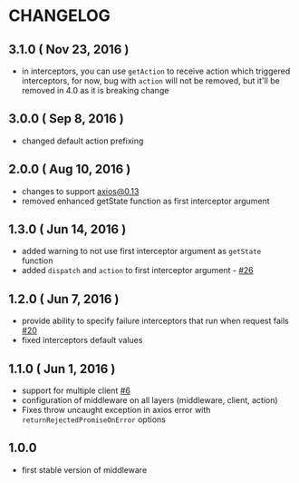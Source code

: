 # CHANGELOG

## 3.1.0 ( Nov 23, 2016 )
- in interceptors, you can use `getAction` to receive action which triggered interceptors, for now, bug with `action` will not be removed, but it'll be removed in 4.0 as it is breaking change

## 3.0.0 ( Sep 8, 2016 )
- changed default action prefixing

## 2.0.0 ( Aug 10, 2016 )
- changes to support axios@0.13
- removed enhanced getState function as first interceptor argument

## 1.3.0 ( Jun 14, 2016 )
- added warning to not use first interceptor argument as `getState` function
- added `dispatch` and `action` to first interceptor argument - [#26](https://github.com/svrcekmichal/redux-axios-middleware/pull/26)

## 1.2.0 ( Jun 7, 2016 )
- provide ability to specify failure interceptors that run when request fails [#20](https://github.com/svrcekmichal/redux-axios-middleware/issues/20)
- fixed interceptors default values

## 1.1.0 ( Jun 1, 2016 )
- support for multiple client [#6](https://github.com/svrcekmichal/redux-axios-middleware/issues/6)
- configuration of middleware on all layers (middleware, client, action) 
- Fixes throw uncaught exception in axios error with `returnRejectedPromiseOnError` options

## 1.0.0
- first stable version of middleware
